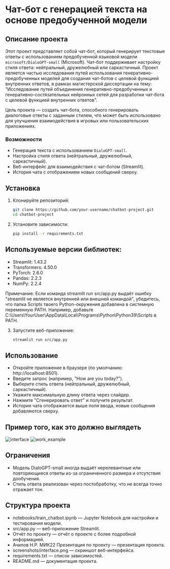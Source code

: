 # Чат-бот с генерацией текста на основе предобученной модели

## Описание проекта

Этот проект представляет собой чат-бот, который генерирует текстовые ответы с использованием предобученной языковой модели `microsoft/DialoGPT-small` (Microsoft). Чат-бот поддерживает настройку стиля ответа: нейтральный, дружелюбный или саркастичный. Проект является частью исследования путей использования генеративно-предобученных моделей для создания чат-ботов с целевой функцией внутренних ответов, в рамках магистерской диссертации на тему: "Исследование путей объединения генеративно-предобученных и генеративно-состязательных нейронных сетей для разработки чат-бота с целевой функцией внутренних ответов".

Цель проекта — создать чат-бота, способного генерировать диалоговые ответы с заданным стилем, что может быть использовано для улучшения взаимодействия в игровых или пользовательских приложениях.

### Возможности
- Генерация текста с использованием `DialoGPT-small`.
- Настройка стиля ответа (нейтральный, дружелюбный, саркастичный).
- Веб-интерфейс для взаимодействия с чат-ботом (Streamlit).
- История чата с отображением новых сообщений сверху.

## Установка

1. Клонируйте репозиторий:
   ```bash
   git clone https://github.com/your-username/chatbot-project.git
   cd chatbot-project
   ```
2. Установите зависимости:
   ```bash
   pip install -r requirements.txt
   ```
## Используемые версии библиотек:

- Streamlit: 1.43.2
- Transformers: 4.50.0
- PyTorch: 2.6.0
- Pandas: 2.2.3
- NumPy: 2.2.4
  
Примечание: Если команда streamlit run src/app.py выдаёт ошибку "streamlit не является внутренней или внешней командой", убедитесь, что папка Scripts твоего Python-окружения добавлена в системную переменную PATH. Например, добавьте C:\Users\YourUser\AppData\Local\Programs\Python\Python39\Scripts в PATH.

3. Запустите веб-приложение:
   ```bash
   streamlit run src/app.py
   ```
   
## Использование
- Откройте приложение в браузере (по умолчанию: http://localhost:8501).
- Введите запрос (например, "How are you today?").
- Выберите стиль ответа (нейтральный, дружелюбный, саркастичный).
- Укажите максимальную длину ответа через слайдер.
- Нажмите "Сгенерировать ответ" и получите результат.
- История чата отображается выше поля ввода, новые сообщения добавляются сверху.

## Пример того, как это должно выглядеть
![interface](https://github.com/user-attachments/assets/2a1b6d2a-14f2-434c-9988-be63a191ceee)
![work_example](https://github.com/user-attachments/assets/1d94e345-e612-4a9e-b8b5-2c322dd01ed5)

## Ограничения
- Модель DialoGPT-small иногда выдаёт нерелевантные или повторяющиеся ответы из-за ограниченного размера и отсутствия дообучения.
- Стиль ответа реализован через постобработку, что не всегда точно отражает тон.

## Структура проекта
- notebooks/train_chatbot.ipynb — Jupyter Notebook для настройки и тестирования модели.
- src/app.py — веб-приложение Streamlit.
- Отчёт по проекту — отчёт о проекте с более подробной информацией.
- Ачилов Н.Р. МИК22 Презентация по проекту — презентация проекта.
- screenshots/interface.png — скриншот веб-интерфейса.
- requirements.txt — список зависимостей.
- README.md — документация проекта.
